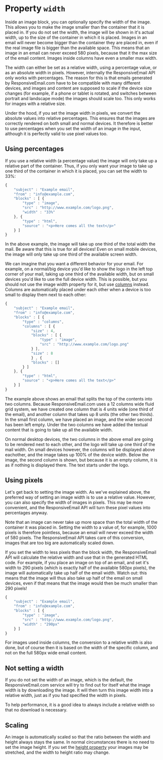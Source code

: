 # Property `width`

Inside an image block, you can optionally specify the width of the image.
This allows you to make the image smaller than the container that it is 
placed in. If you do not set the width, the image will be shown in it's
actual width, up to the size of the container in which it is placed. Images
in an email will never become bigger than the container they are placed in, 
even if the real image file is bigger than the available space. This means
that an image in an email can never exceed 580 pixels, because that it
the max size of the email content. Images inside columns have even a 
smaller max width.

The width can either be set as a relative width, using a percentage value, 
or as an absolute width in pixels. However, internally the ResponsiveEmail API
only works with percentages. The reason for this is that emails 
generated by ResponsiveEmail.com have to be compatible with many 
different devices, and images and content are supposed to scale if the 
device size changes (for example, if a phone or tablet is rotated, 
and switches between portrait and landscape mode) the images should scale
too. This only works for images with a relative size.

Under the hood, if you set the image width in pixels, we convert the
absolute values into relative percentages. This ensures that the images 
are correctly rendered on both small and normal devices. It therefore is 
better to use percentages when you set the width of an image in the input,
although it is perfectly valid to use pixel values too.


## Using percentages

If you use a relative width (a percentage value) the image will only take
up a relative part of the container. Thus, if you only want your image to
take up one third of the container in which it is placed, you can set
the width to 33%:

```javascript
{
    "subject" : "Example email",
    "from" : "info@example.com",
    "blocks" : [ {
        "type" : "image",
        "src" : "http://www.example.com/logo.png",
        "width" : "33%"
    }, {
        "type" : "html",
        "source" : "<p>Here comes all the text</p>"
    } ]
}
```

In the above example, the image will take up one third of the total
width the mail. Be aware that this is true for all devices! Even on
small mobile devices, the image will only take up one third of the
available screen width.

We can imagine that you want a different behavior for your email. For 
example, on a normal/big device you'd like to show the logo in the left 
top corner of your mail, taking up one third of the available width, 
but on small devices you'd like to use the full device width. This is
possible, but you should not use the image width property for it, 
but use [columns](../json/block-columns) instead. 
Columns are automatically placed under each  other when a device is too 
small to display them next to each other:

```javascript
{
    "subject" : "Example email",
    "from" : "info@example.com",
    "blocks" : [ {
        "type" : "columns",
        "columns" : [ {
            "size" : 4,
            "blocks" : [ {
                "type" : "image",
                "src" : "http://www.example.com/logo.png"
            } ],
            "size" : 8
            } , {
            "blocks" : []
        } ]
    }, {
        "type" : "html",
        "source" : "<p>Here comes all the text</p>"
    } ]
}
```

The example above shows an email that splits the top of the contents
into two columns. Because ResponsiveEmail.com uses a 12 columns wide fluid
grid system, we have created one column that is 4 units wide (one third
of the email), and another column that takes up 8 units (the
other two thirds). In the small first column, we have placed an image, 
and the wider second has been left empty. Under the two columns we have 
added the textual content that is going to take up all the available width. 

On normal desktop devices, the two columns in the above email are going
to be rendered next to each other, and the logo will take up one third of
the mail width. On small devices however, the columns will be displayed 
above eachother, and the image takes up 100% of the device width. Below 
the image, the second column is shown, but because it is an empty column, 
it is as if nothing is displayed there. The text starts under
the logo.


## Using pixels

Let's get back to setting the image width. As we've explained above, the 
preferred way of setting an image width is to use a relative value.
However, you can also specify the width of images in pixels. This
may be more convenient, and the ResponsiveEmail API will
turn these pixel values into percentages anyway.

Note that an image can never take up more space than the total width of
the container it was placed in. Setting the width to a value of, for example,
1000 pixels is therefore pointless, because an email will never exceed
the width of 580 pixels. The ResponsiveEmail API takes care of this
conversion, images that are too big are automatically scaled down.

If you set the width to less pixels than the block width, the ResponsiveEmail
API will calculate the relative width and use that in the generated
HTML code. For example, if you place an image on top of an email, and set it's
width to 290 pixels (which is exactly half of the available 580px pixels),
the image will automatically take up half of the email width. Watch out:
this means that the image will thus also take up half of the email on
small devices, even if that means that the image would then be much smaller
than 290 pixels!


```javascript
{
    "subject" : "Example email",
    "from" : "info@example.com",
    "blocks" : [ {
        "type" : "image",
        "src" : "http://www.example.com/logo.png",
        "width" : "290px"
    } ]
}
```


For images used inside columns, the conversion to a relative width is also
done, but of course then it is based on the width of the specific
column, and not on the full 580px wide email content.

## Not setting a width

If you do not set the width of an image, which is the default, the
ResponsiveEmail.com service will try to find out for itself what the
image width is by downloading the image. It will then turn this image
width into a relative width, just as if you had specified the width in pixels.

To help performance, it is a good idea to always include a relative width 
so that no download is necessary.

## Scaling

An image is automatically scaled so that the ratio between the width and
height always stays the same. In normal circumstances there is no need
to set the image height. If you set the 
[height property](../json/property-image-height) your
images may be stretched, and the width to height ratio may change.
